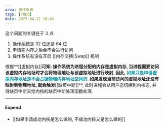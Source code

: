 ```yaml
---
area: 操作系统
tags: [TODO]
date: 2023-04-12 18:48
---
```

这个问题的关键在于 3 点:
1. 操作系统是 32 位还是 64 位
2. 申请完内存之后会不会进行访问
3. 操作系统有没有开启 [[内存交换|Swap]] 机制

根据**[[虚拟内存]]**可知:
操作系统为进程分配的内存是虚拟内存, 当进程需要访问该虚拟内存地址时才会将物理地址与该虚拟地址进行映射, 因此, **<font color="#0593A2">如果只是申请虚拟内存地址是不会占据物理内存地址空间的</font>**. 
如果发现当前访问的虚拟地址还没有映射到物理地址, 就会触发**[[缺页中断]]**, 此时进程会从用户态切换到内核态, 并将缺页中断交给内核的缺页中断处理函数处理. 


---
#### Expend
- [[如果申请成功内核是怎么做的, 不成功内核又是怎么做的]]